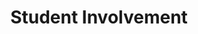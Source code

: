 ---
title: Student Involvement
description: There are a number of ways for students to get involved on campus and in the community. The following is an incomplete list of some of the opportunities through Northwestern.
categories: 
  - student life
comments: true
---